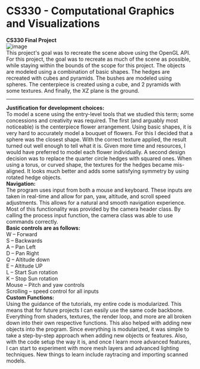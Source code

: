 # CS330 - Computational Graphics and Visualizations
**CS330 Final Project**
<br/>
![image](https://user-images.githubusercontent.com/116769623/204107661-8563b7fa-3e2c-4a3b-afcb-e3b6e85d7304.png)
<br/>
This project's goal was to recreate the scene above using the OpenGL API. For this project, the goal was to recreate as much of the scene as possible, while staying within the bounds of the scope for this project. The objects are modeled using a combination of basic shapes. The hedges are recreated with cubes and pyramids. The bushes are modeled using spheres. The centerpiece is created using a cube, and 2 pyramids with some textures. And finally, the XZ plane is the ground.
<br/>

-----

**Justification for development choices:**
<br/>
To model a scene using the entry-level tools that we studied this term; some concessions and creativity was required.  The first (and arguably most noticeable) is the centerpiece flower arrangement. Using basic shapes, it is very hard to accurately model a bouquet of flowers. For this I decided that a sphere was the closest shape. With the correct texture applied, the result turned out well enough to tell what it is. Given more time and resources, I would have preferred to model each flower individually. A second design decision was to replace the quarter circle hedges with squared ones. When using a torus, or curved shape, the textures for the hedges became mis-aligned. It looks much better and adds some satisfying symmetry by using rotated hedge objects.
<br/>
**Navigation:**
<br/>
The program uses input from both a mouse and keyboard. These inputs are taken in real-time and allow for pan, yaw, altitude, and scroll speed adjustments. This allows for a natural and smooth navigation experience. Most of this functionality was provided by the camera header class. By calling the process input function, the camera class was able to use commands correctly. 
<br/>
**Basic controls are as follows:**
<br/>
W – Forward
<br/>
S – Backwards
<br/>
A – Pan Left
<br/>
D – Pan Right
<br/>
Q – Altitude down
<br/>
E – Altitude UP
<br/>
L – Start Sun rotation
<br/>
K – Stop Sun rotation
<br/>
Mouse – Pitch and yaw controls
<br/>
Scrolling – speed control for all inputs
<br/>
**Custom Functions:**
<br/>
Using the guidance of the tutorials, my entire code is modularized. This means that for future projects I can easily use the same code backbone. Everything from shaders, textures, the render loop, and more are all broken down into their own respective functions. This also helped with adding new objects into the program. Since everything is modularized, it was simple to take a step-by-step approach when adding new objects or features. Also, with the code setup the way it is, and once I learn more advanced features, I can start to experiment with more mesh layers and advanced lighting techniques. New things to learn include raytracing and importing scanned models.
